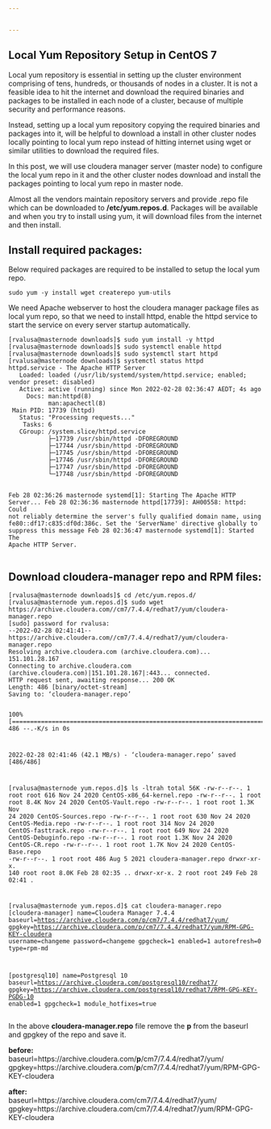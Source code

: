 ```yaml
---


---
```


<h2 id="local-yum-repository-setup-in-centos-7">Local Yum Repository Setup in CentOS 7</h2>
<p>Local yum repository is essential in setting up the cluster environment comprising of tens, hundreds, or thousands of nodes in a cluster. It is not a feasible idea to hit the internet and download the required binaries and packages to be installed in each node of a cluster, because of multiple security and performance reasons.</p>
<p>Instead, setting up a local yum repository copying the required binaries and packages into it, will be helpful to download a install in other cluster nodes locally pointing to local yum repo instead of hitting internet using wget or similar utilities to download the required files.</p>
<p>In this post, we will use cloudera manager server (master node) to configure the local yum repo in it and the other cluster nodes download and install the packages pointing to local yum repo in master node.</p>
<p>Almost all the vendors maintain repository servers and provide .repo file which can be downloaded to <strong>/etc/yum.repos.d</strong>. Packages will be available and when you try to install using yum, it will download files from the internet and then install.</p>
<h2 id="install-required-packages">Install required packages:</h2>
<p>Below required packages are required to be installed to setup the local yum repo.</p>
<pre><code>sudo yum -y install wget createrepo yum-utils
</code></pre>
<p>We need Apache webserver to host the cloudera manager package files as local yum repo, so that we need to install httpd, enable the httpd service to start the service on every server startup automatically.</p>
<pre><code>[rvalusa@masternode downloads]$ sudo yum install -y httpd    
[rvalusa@masternode downloads]$ sudo systemctl enable httpd    
[rvalusa@masternode downloads]$ sudo systemctl start httpd    
[rvalusa@masternode downloads]$ systemctl status httpd
httpd.service - The Apache HTTP Server
   Loaded: loaded (/usr/lib/systemd/system/httpd.service; enabled; vendor preset: disabled)
   Active: active (running) since Mon 2022-02-28 02:36:47 AEDT; 4s ago
     Docs: man:httpd(8)
           man:apachectl(8)
 Main PID: 17739 (httpd)
   Status: "Processing requests..."
    Tasks: 6
   CGroup: /system.slice/httpd.service
           ├─17739 /usr/sbin/httpd -DFOREGROUND
           ├─17744 /usr/sbin/httpd -DFOREGROUND
           ├─17745 /usr/sbin/httpd -DFOREGROUND
           ├─17746 /usr/sbin/httpd -DFOREGROUND
           ├─17747 /usr/sbin/httpd -DFOREGROUND
           └─17748 /usr/sbin/httpd -DFOREGROUND

Feb 28 02:36:26 masternode systemd[1]: Starting The Apache HTTP Server...
Feb 28 02:36:36 masternode httpd[17739]: AH00558: httpd: Could not reliably determine the server's fully qualified domain name, using fe80::df17:c835:df0d:386c. Set the 'ServerName' directive globally to suppress this message
Feb 28 02:36:47 masternode systemd[1]: Started The Apache HTTP Server.
</code></pre>
<h2 id="download-cloudera-manager-repo-and-rpm-files">Download cloudera-manager repo and RPM files:</h2>
<pre><code>[rvalusa@masternode downloads]$ cd /etc/yum.repos.d/    
[rvalusa@masternode yum.repos.d]$ sudo wget https://archive.cloudera.com//cm7/7.4.4/redhat7/yum/cloudera-manager.repo
[sudo] password for rvalusa:
--2022-02-28 02:41:41--  https://archive.cloudera.com//cm7/7.4.4/redhat7/yum/cloudera-manager.repo
Resolving archive.cloudera.com (archive.cloudera.com)... 151.101.28.167
Connecting to archive.cloudera.com (archive.cloudera.com)|151.101.28.167|:443... connected.
HTTP request sent, awaiting response... 200 OK
Length: 486 [binary/octet-stream]
Saving to: ‘cloudera-manager.repo’

100%[=======================================================================================================================================================================================================================================================================================&gt;] 486         --.-K/s   in 0s

2022-02-28 02:41:46 (42.1 MB/s) - ‘cloudera-manager.repo’ saved [486/486]

[rvalusa@masternode yum.repos.d]$ ls -ltrah
total 56K
-rw-r--r--.   1 root root  616 Nov 24  2020 CentOS-x86_64-kernel.repo
-rw-r--r--.   1 root root 8.4K Nov 24  2020 CentOS-Vault.repo
-rw-r--r--.   1 root root 1.3K Nov 24  2020 CentOS-Sources.repo
-rw-r--r--.   1 root root  630 Nov 24  2020 CentOS-Media.repo
-rw-r--r--.   1 root root  314 Nov 24  2020 CentOS-fasttrack.repo
-rw-r--r--.   1 root root  649 Nov 24  2020 CentOS-Debuginfo.repo
-rw-r--r--.   1 root root 1.3K Nov 24  2020 CentOS-CR.repo
-rw-r--r--.   1 root root 1.7K Nov 24  2020 CentOS-Base.repo
-rw-r--r--.   1 root root  486 Aug  5  2021 cloudera-manager.repo
drwxr-xr-x. 140 root root 8.0K Feb 28 02:35 ..
drwxr-xr-x.   2 root root  249 Feb 28 02:41 .

[rvalusa@masternode yum.repos.d]$ cat cloudera-manager.repo
[cloudera-manager]
name=Cloudera Manager 7.4.4
baseurl=https://archive.cloudera.com/p/cm7/7.4.4/redhat7/yum/
gpgkey=https://archive.cloudera.com/p/cm7/7.4.4/redhat7/yum/RPM-GPG-KEY-cloudera
username=changeme
password=changeme
gpgcheck=1
enabled=1
autorefresh=0
type=rpm-md

[postgresql10]
name=Postgresql 10
baseurl=https://archive.cloudera.com/postgresql10/redhat7/
gpgkey=https://archive.cloudera.com/postgresql10/redhat7/RPM-GPG-KEY-PGDG-10
enabled=1
gpgcheck=1
module_hotfixes=true
</code></pre>
<p>In the above <strong>cloudera-manager.repo</strong> file remove the <strong>p</strong> from the baseurl and gpgkey of the repo and save it.</p>
<p><strong>before:</strong><br>
baseurl=https://archive.cloudera.com/<strong>p</strong>/cm7/7.4.4/redhat7/yum/<br>
gpgkey=https://archive.cloudera.com/<strong>p</strong>/cm7/7.4.4/redhat7/yum/RPM-GPG-KEY-cloudera</p>
<p><strong>after:</strong><br>
baseurl=https://archive.cloudera.com/cm7/7.4.4/redhat7/yum/<br>
gpgkey=https://archive.cloudera.com/cm7/7.4.4/redhat7/yum/RPM-GPG-KEY-cloudera</p>

